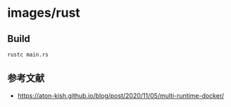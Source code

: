# images/rust

## Build

```bash
rustc main.rs 
```

## 参考文献

* https://aton-kish.github.io/blog/post/2020/11/05/multi-runtime-docker/
